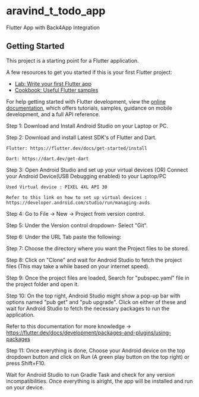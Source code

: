 # aravind_t_todo_app

Flutter App with Back4App Integration

## Getting Started

This project is a starting point for a Flutter application.

A few resources to get you started if this is your first Flutter project:

- [Lab: Write your first Flutter app](https://docs.flutter.dev/get-started/codelab)
- [Cookbook: Useful Flutter samples](https://docs.flutter.dev/cookbook)

For help getting started with Flutter development, view the
[online documentation](https://docs.flutter.dev/), which offers tutorials,
samples, guidance on mobile development, and a full API reference.


Step 1: Download and Install Android Studio on your Laptop or PC.

Step 2: Download and install Latest SDK's of Flutter and Dart.

    Flutter: https://flutter.dev/docs/get-started/install
    
    Dart: https://dart.dev/get-dart

Step 3: Open Android Studio and set up your virtual devices (OR) Connect your Android Device(USB Debugging enabled) to your Laptop/PC

    Used Virtual device : PIXEL 4XL API 30 
    
    Refer to this link on how to set up virtual devices : https://developer.android.com/studio/run/managing-avds

Step 4: Go to File -> New -> Project from version control.

Step 5: Under the Version control dropdown- Select "Git".

Step 6: Under the URL Tab paste the following: 

Step 7: Choose the directory where you want the Project files to be stored.

Step 8: Click on "Clone" and wait for Android Studio to fetch the project files (This may take a while based on your internet speed).

Step 9: Once the project files are loaded, Search for "pubspec.yaml" file in the project folder and open it.

Step 10: On the top right, Android Studio might show a pop-up bar with options named "pub get" and "pub upgrade". Click on either of these and wait for Android Studio to fetch the necessary packages to run the application.

Refer to this documentation for more knowledge -> https://flutter.dev/docs/development/packages-and-plugins/using-packages

Step 11: Once everything is done, Choose your Android device on the top dropdown button and click on Run (A green play button on the top right) or press Shift+F10.

Wait for Android Studio to run Gradle Task and check for any version incompatibilities. Once everything is alright, the app will be installed and run on your device.
